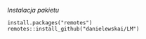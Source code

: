 *Instalacja pakietu*
```
install.packages("remotes")
remotes::install_github("danielewskai/LM")
```
